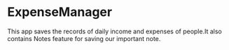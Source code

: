 # ExpenseManager
This app saves the records of daily income and expenses of people.It also contains Notes feature for saving our important note.
